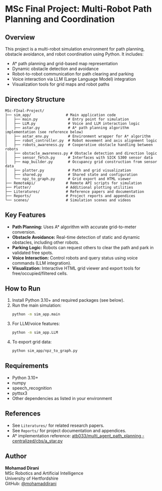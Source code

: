 # MSc Final Project: Multi-Robot Path Planning and Coordination

## Overview
This project is a multi-robot simulation environment for path planning, obstacle avoidance, and robot coordination using Python. It includes:
- A* path planning and grid-based map representation
- Dynamic obstacle detection and avoidance
- Robot-to-robot communication for path clearing and parking
- Voice interaction via LLM (Large Language Model) integration
- Visualization tools for grid maps and robot paths

## Directory Structure
```
MSc-FInal-Project/
├── sim_app/                # Main application code
│   ├── main.py              # Entry point for simulation
│   ├── LLM.py               # Voice and LLM interaction logic
│   ├── astar.py             # A* path planning algorithm implementation (see reference below)
│   ├── astar_env.py         # Environment wrapper for A* algorithm
│   ├── robot_controller.py  # Robot movement and axis alignment logic
│   ├── robots_awareness.py  # Cooperative obstacle handling between robots
│   ├── obstacle_awareness.py # Obstacle detection and direction logic
│   ├── sensor_fetch.py      # Interfaces with SICK S300 sensor data
│   ├── map_builder.py       # Occupancy grid construction from sensor data
│   ├── plotter.py           # Path and grid visualization
│   ├── shared.py            # Shared state and configuration
│   └── npz_to_graph.py      # Grid export and HTML viewer
├── RemoteApi/              # Remote API scripts for simulation
├── Plotter/                # Additional plotting utilities
├── Literatures/            # Reference papers and documentation
├── Reports/                # Project reports and appendices
└── scenes/                 # Simulation scenes and videos
```

## Key Features
- **Path Planning:** Uses A* algorithm with accurate grid-to-meter conversion.
- **Obstacle Avoidance:** Real-time detection of static and dynamic obstacles, including other robots.
- **Parking Logic:** Robots can request others to clear the path and park in validated free spots.
- **Voice Interaction:** Control robots and query status using voice commands (LLM integration).
- **Visualization:** Interactive HTML grid viewer and export tools for free/occupied/filtered cells.

## How to Run
1. Install Python 3.10+ and required packages (see below).
2. Run the main simulation:
   ```bash
   python -m sim_app.main
   ```
3. For LLM/voice features:
   ```bash
   python -m sim_app.LLM
   ```
4. To export grid data:
   ```bash
   python sim_app/npz_to_graph.py
   ```

## Requirements
- Python 3.10+
- numpy
- speech_recognition
- pyttsx3
- Other dependencies as listed in your environment

## References
- See `Literatures/` for related research papers.
- See `Reports/` for project documentation and appendices.
- A* implementation reference: [atb033/multi_agent_path_planning - centralized/cbs/a_star.py](https://github.com/atb033/multi_agent_path_planning/blob/master/centralized/cbs/a_star.py)

## Author
**Mohamad Dirani**  
MSc Robotics and Artificial Intelligence  
University of Hertfordshire  
GitHub: [@mohamaddirani](https://github.com/mohamaddirani)
